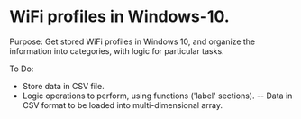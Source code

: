 # WiFi profiles in Windows-10.

Purpose: Get stored WiFi profiles in Windows 10, and organize the information into categories, with logic for particular tasks.

To Do:
  - Store data in CSV file.
  - Logic operations to perform, using functions ('label' sections).
  -- Data in CSV format to be loaded into multi-dimensional array.
